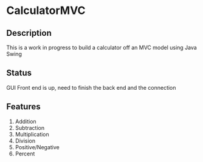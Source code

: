 # CalculatorMVC

## Description

This is a work in progress to build a calculator off an MVC model using Java Swing

## Status

GUI Front end is up, need to finish the back end and the connection

## Features

1) Addition
2) Subtraction
3) Multiplication
4) Division
5) Positive/Negative
6) Percent

